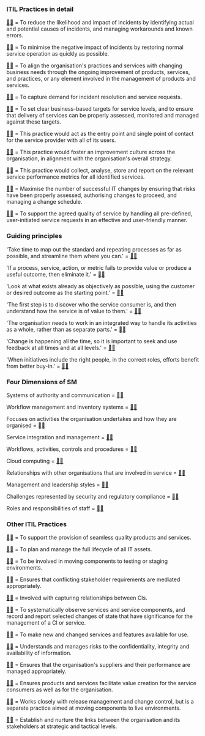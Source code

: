 ### ITIL Practices in detail
[:man_shrugging:](/answers/ProblemManagement.md) = To reduce the likelihood and impact of incidents by identifying actual and potential causes of incidents, and managing workarounds and known errors.

[:man_shrugging:](/answers/IncidentManagement.md) = To minimise the negative impact of incidents by restoring normal service operation as quickly as possible.

[:man_shrugging:](/answers/ContinualImprovement.md) = To align the organisation's practices and services with changing business needs through the ongoing improvement of products, services, and practices, or any element involved in the management of products and services.

[:man_shrugging:](/answers/ServiceDesk.md) = To capture demand for incident resolution and service requests.

[:man_shrugging:](/answers/ServiceLevelManagement.md) = To set clear business-based targets for service levels, and to ensure that delivery of services can be properly assessed, monitored and managed against these targets.

[:man_shrugging:](/answers/ServiceDesk.md) = This practice would act as the entry point and single point of contact for the service provider with all of its users.

[:man_shrugging:](/answers/ContinualImprovement.md) = This practice would foster an improvement culture across the organisation, in alignment with the organisation's overall strategy.

[:man_shrugging:](/answers/ServiceLevelManagement.md) = This practice would collect, analyse, store and report on the relevant service performance metrics for all identified services.

[:man_shrugging:](/answers/ChangeEnablement.md) = Maximise the number of successful IT changes by ensuring that risks have been properly assessed, authorising changes to proceed, and managing a change schedule.

[:man_shrugging:](/answers/ServiceRequestManagement.md) = To support the agreed quality of service by handling all pre-defined, user-initiated service requests in an effective and user-friendly manner.

### Guiding principles
'Take time to map out the standard and repeating processes as far as possible, and streamline them where you can.' = [:man_shrugging:](/answers/OptimiseAndAutomate.md)

'If a process, service, action, or metric fails to provide value or produce a useful outcome, then eliminate it.' = [:man_shrugging:](/answers/KeepItSimpleAndPractical.md)

'Look at what exists already as objectively as possible, using the customer or desired outcome as the starting point.' = [:man_shrugging:](/answers/StartWhereYouAre.md)

'The first step is to discover who the service consumer is, and then understand how the service is of value to them.' = [:man_shrugging:](/answers/FocusOnValue.md)

'The organisation needs to work in an integrated way to handle its activities as a whole, rather than as separate parts.' = [:man_shrugging:](/answers/ThinkAndWorkHolistically.md)

'Change is happening all the time, so it is important to seek and use feedback at all times and at all levels.' = [:man_shrugging:](/answers/ProgressIterativelyWithFeedback.md)

'When initiatives include the right people, in the correct roles, efforts benefit from better buy-in.' = [:man_shrugging:](/answers/CollaborateAndPromoteVisibility.md)

### Four Dimensions of SM
Systems of authority and communication = [:man_shrugging:](/answers/OrganisationsAndPeople.md)

Workflow management and inventory systems = [:man_shrugging:](/answers/InformationAndTechnology.md)

Focuses on activities the organisation undertakes and how they are organised = [:man_shrugging:](/answers/ValueStreamsAndProcesses.md)

Service integration and management = [:man_shrugging:](/answers/PartnersAndSuppliers.md)

Workflows, activities, controls and procedures = [:man_shrugging:](/answers/ValueStreamsAndProcesses.md)

Cloud computing = [:man_shrugging:](/answers/InformationAndTechnology.md)

Relationships with other organisations that are involved in service = [:man_shrugging:](/answers/PartnersAndSuppliers.md)

Management and leadership styles = [:man_shrugging:](/answers/OrganisationsAndPeople.md)

Challenges represented by security and regulatory compliance = [:man_shrugging:](/answers/InformationAndTechnology.md)

Roles and responsibilities of staff = [:man_shrugging:](/answers/OrganisationsAndPeople.md)

### Other ITIL Practices
[:man_shrugging:](/answers/SupplierManagement.md) = To support the provision of seamless quality products and services.

[:man_shrugging:](/answers/ITAssetManagement.md) = To plan and manage the full lifecycle of all IT assets.

[:man_shrugging:](/answers/DeploymentManagement.md) = To be involved in moving components to testing or staging environments.

[:man_shrugging:](/answers/RelationshipManagement.md) = Ensures that conflicting stakeholder requirements are mediated appropriately.

[:man_shrugging:](/answers/ServiceConfigurationManagement.md) = Involved with capturing relationships between Cls.

[:man_shrugging:](/answers/MonitoringAndEventManagement.md) = To systematically observe services and service components, and record and report selected changes of state that have significance for the management of a Cl or service.

[:man_shrugging:](/answers/ReleaseManagement.md) = To make new and changed services and features available for use.

[:man_shrugging:](/answers/InformationSecurityManagement.md) = Understands and manages risks to the confidentiality, integrity and availability of information.

[:man_shrugging:](/answers/SupplierManagement.md) = Ensures that the organisation's suppliers and their performance are managed appropriately.

[:man_shrugging:](/answers/RelationshipManagement.md) = Ensures products and services facilitate value creation for the service consumers as well as for the organisation.

[:man_shrugging:](/answers/DeploymentManagement.md) = Works closely with release management and change control, but is a separate practice aimed at moving components to live environments.

[:man_shrugging:](/answers/RelationshipManagement.md) = Establish and nurture the links between the organisation and its stakeholders at strategic and tactical levels.
